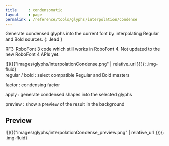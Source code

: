 ```yaml
---
title     : condensomatic
layout    : page
permalink : /reference/tools/glyphs/interpolation/condense
---
```


Generate condensed glyphs into the current font by interpolating Regular and Bold sources.
{: .lead }

<span class="badge text-bg-warning rounded-0">RF3</span> RoboFont 3 code which still works in RoboFont 4. Not updated to the new RoboFont 4 APIs yet.


<div class='row'>

<div class='col-sm-4' markdown='1'>
![]({{"images/glyphs/interpolationCondense.png" | relative_url }}){: .img-fluid}
</div>

<div class='col-sm-8' markdown='1'>
regular / bold
: select compatible Regular and Bold masters

factor
: condensing factor

apply
: generate condensed shapes into the selected glyphs

preview
: show a preview of the result in the background
</div>

</div>


Preview
-------

![]({{"images/glyphs/interpolationCondense_preview.png" | relative_url }}){: .img-fluid}
